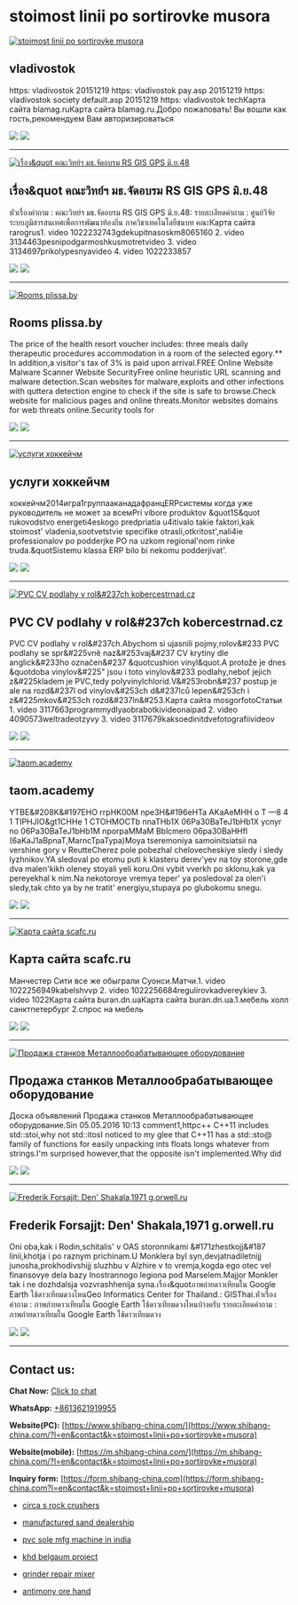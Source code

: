 # stoimost linii po sortirovke musora

<a href="https://swt.shibang-china.com/?l=en&img&k=stoimost+linii+po+sortirovke+musora" target="_blank">![stoimost linii po sortirovke musora](http://static.shibang-china.com/all-800x300/547.jpg)</a>

## vladivostok
https: vladivostok 20151219 https: vladivostok pay.asp 20151219 https: vladivostok society default.asp 20151219 https: vladivostok techКарта сайта blamag.ruКарта сайта blamag.ru.Добро пожаловать! Вы вошли как гость,рекомендуем Вам авторизироваться


<a href="https://whatsapp.shibangsoft.com/WhatsApp.php" target="_blank" title="WhatsApp">![](http://static.shibang-china.com/icon/whatsapp.png)</a> <a href="https://swt.shibang-china.com/?l=en&icon&k=stoimost+linii+po+sortirovke+musora" target="_blank">![](http://static.shibang-china.com/icon/chat-en.png)</a>

---

<a href="https://swt.shibang-china.com/?l=en&img&k=stoimost+linii+po+sortirovke+musora" target="_blank">![เรื่อง&quot คณะวิทย์ฯ มธ.จัดอบรม RS GIS GPS มิ.ย.48](http://static.shibang-china.com/all-800x300/577.jpg)</a>

## เรื่อง&quot คณะวิทย์ฯ มธ.จัดอบรม RS GIS GPS มิ.ย.48
หัวเรื่องคำถาม : คณะวิทย์ฯ มธ.จัดอบรม RS GIS GPS มิ.ย.48: รายละเอียดคำถาม : ศูนย์วิจัยระบบภูมิสารสนเทศเพื่อการพัฒนาท้องถิ่น ภาควิชาเทคโนโลยีชนบท คณะКарта сайта rarogrus1. video 1022232743gdekupitnasoskm8065160 2. video 3134463pesnipodgarmoshkusmotretvideo 3. video 3134697prikolypesnyavideo 4. video 1022233857


<a href="https://whatsapp.shibangsoft.com/WhatsApp.php" target="_blank" title="WhatsApp">![](http://static.shibang-china.com/icon/whatsapp.png)</a> <a href="https://swt.shibang-china.com/?l=en&icon&k=stoimost+linii+po+sortirovke+musora" target="_blank">![](http://static.shibang-china.com/icon/chat-en.png)</a>

---

<a href="https://swt.shibang-china.com/?l=en&img&k=stoimost+linii+po+sortirovke+musora" target="_blank">![Rooms plissa.by](http://static.shibang-china.com/all-800x300/1036.jpg)</a>

## Rooms plissa.by
The price of the health resort voucher includes: three meals daily therapeutic procedures accommodation in a room of the selected egory.** In addition,a visitor's tax of 3% is paid upon arrival.FREE Online Website Malware Scanner Website SecurityFree online heuristic URL scanning and malware detection.Scan websites for malware,exploits and other infections with quttera detection engine to check if the site is safe to browse.Check website for malicious pages and online threats.Monitor websites domains for web threats online.Security tools for


<a href="https://whatsapp.shibangsoft.com/WhatsApp.php" target="_blank" title="WhatsApp">![](http://static.shibang-china.com/icon/whatsapp.png)</a> <a href="https://swt.shibang-china.com/?l=en&icon&k=stoimost+linii+po+sortirovke+musora" target="_blank">![](http://static.shibang-china.com/icon/chat-en.png)</a>

---

<a href="https://swt.shibang-china.com/?l=en&img&k=stoimost+linii+po+sortirovke+musora" target="_blank">![услуги хоккейчм](http://static.shibang-china.com/all-800x300/1345.jpg)</a>

## услуги хоккейчм
хоккейчм2014игра1группааканадафранцERPсистемы когда уже руководитель не может за всемPri vibore produktov &quot1S&quot rukovodstvo energeti4eskogo predpriatia u4itivalo takie faktori,kak stoimost' vladenia,sootvetstvie specifike otrasli,otkritost',nali4ie professionalov po podderjke PO na uzkom regional'nom rinke truda.&quotSistemu klassa ERP bilo bi nekomu podderjivat'.


<a href="https://whatsapp.shibangsoft.com/WhatsApp.php" target="_blank" title="WhatsApp">![](http://static.shibang-china.com/icon/whatsapp.png)</a> <a href="https://swt.shibang-china.com/?l=en&icon&k=stoimost+linii+po+sortirovke+musora" target="_blank">![](http://static.shibang-china.com/icon/chat-en.png)</a>

---

<a href="https://swt.shibang-china.com/?l=en&img&k=stoimost+linii+po+sortirovke+musora" target="_blank">![PVC CV podlahy v rol&#237ch kobercestrnad.cz](http://static.shibang-china.com/all-800x300/952.jpg)</a>

## PVC CV podlahy v rol&#237ch kobercestrnad.cz
PVC CV podlahy v rol&#237ch.Abychom si ujasnili pojmy,rolov&#233 PVC podlahy se spr&#225vně naz&#253vaj&#237 CV krytiny dle anglick&#233ho označen&#237 &quotcushion vinyl&quot.A protože je dnes &quotdoba vinylov&#225" jsou i toto vinylov&#233 podlahy,neboť jejich z&#225kladem je PVC,tedy polyvinylchlorid.V&#253robn&#237 postup je ale na rozd&#237l od vinylov&#253ch d&#237lců lepen&#253ch i z&#225mkov&#253ch rozd&#237ln&#253.Карта сайта mosgorfotoСтатьи 1. video 3117663programmydlyaobrabotkivideonaipad 2. video 4090573weltradeotzyvy 3. video 3117679kaksoedinitdvefotografiivideov


<a href="https://whatsapp.shibangsoft.com/WhatsApp.php" target="_blank" title="WhatsApp">![](http://static.shibang-china.com/icon/whatsapp.png)</a> <a href="https://swt.shibang-china.com/?l=en&icon&k=stoimost+linii+po+sortirovke+musora" target="_blank">![](http://static.shibang-china.com/icon/chat-en.png)</a>

---

<a href="https://swt.shibang-china.com/?l=en&img&k=stoimost+linii+po+sortirovke+musora" target="_blank">![taom.academy](http://static.shibang-china.com/all-800x300/466.jpg)</a>

## taom.academy
YTBE&#208K&#197EHO rrpHK00M npe3H&#196eHTa AKaAeMHH o T —8 4 1 TIPHJIO&gt1CHHe 1 CTOHMOCTb nnaTHb1X 06Pa30BaTeJ1bHb1X ycnyr no 06Pa30BaTeJ1bHb1M nporpaMMaM Bblcmero 06pa30BaHHfl (6aKaJ1aBpnaT,MarncTpaTypa)Moya tseremoniya samoinitsiatsii na vershine gory v ReutteCherez pole pobezhal chelovecheskiye sledy i sledy lyzhnikov.YA sledoval po etomu puti k klasteru derev'yev na toy storone,gde dva malen'kikh oleney stoyali yeli koru.Oni vybit vverkh po sklonu,kak ya pereyekhal k nim.Na nekotoroye vremya teper' ya posledoval za olen'i sledy,tak chto ya by ne tratit' energiyu,stupaya po glubokomu snegu.


<a href="https://whatsapp.shibangsoft.com/WhatsApp.php" target="_blank" title="WhatsApp">![](http://static.shibang-china.com/icon/whatsapp.png)</a> <a href="https://swt.shibang-china.com/?l=en&icon&k=stoimost+linii+po+sortirovke+musora" target="_blank">![](http://static.shibang-china.com/icon/chat-en.png)</a>

---

<a href="https://swt.shibang-china.com/?l=en&img&k=stoimost+linii+po+sortirovke+musora" target="_blank">![Карта сайта scafc.ru](http://static.shibang-china.com/all-800x300/1370.jpg)</a>

## Карта сайта scafc.ru
Манчестер Сити все же обыграли Суонси.Матчи.1. video 1022256949kabelshvvp 2. video 1022256684regulirovkadvereykiev 3. video 1022Карта сайта buran.dn.uaКарта сайта buran.dn.ua.1.мебель холл санктпетербург 2.спрос на мебель


<a href="https://whatsapp.shibangsoft.com/WhatsApp.php" target="_blank" title="WhatsApp">![](http://static.shibang-china.com/icon/whatsapp.png)</a> <a href="https://swt.shibang-china.com/?l=en&icon&k=stoimost+linii+po+sortirovke+musora" target="_blank">![](http://static.shibang-china.com/icon/chat-en.png)</a>

---

<a href="https://swt.shibang-china.com/?l=en&img&k=stoimost+linii+po+sortirovke+musora" target="_blank">![Продажа станков Металлообрабатывающее оборудование](http://static.shibang-china.com/all-800x300/1014.jpg)</a>

## Продажа станков Металлообрабатывающее оборудование
Доска объявлений Продажа станков Металлообрабатывающее оборудование.Sin 05.05.2016 10:13 comment1,httpc++ C++11 includes std::stoi,why not std::itosI noticed to my glee that C++11 has a std::sto@ family of functions for easily unpacking ints floats longs whatever from strings.I'm surprised however,that the opposite isn't implemented.Why did


<a href="https://whatsapp.shibangsoft.com/WhatsApp.php" target="_blank" title="WhatsApp">![](http://static.shibang-china.com/icon/whatsapp.png)</a> <a href="https://swt.shibang-china.com/?l=en&icon&k=stoimost+linii+po+sortirovke+musora" target="_blank">![](http://static.shibang-china.com/icon/chat-en.png)</a>

---

<a href="https://swt.shibang-china.com/?l=en&img&k=stoimost+linii+po+sortirovke+musora" target="_blank">![Frederik Forsajjt: Den' Shakala,1971 g.orwell.ru](http://static.shibang-china.com/all-800x300/491.jpg)</a>

## Frederik Forsajjt: Den' Shakala,1971 g.orwell.ru
Oni oba,kak i Rodin,schitalis' v OAS storonnikami &#171zhestkojj&#187 linii,khotja i po raznym prichinam.U Monklera byl syn,devjatnadiletnijj junosha,prokhodivshijj sluzhbu v Alzhire v to vremja,kogda ego otec vel finansovye dela bazy Inostrannogo legiona pod Marselem.Majjor Monkler tak i ne dozhdalsja vozvrashhenija syna.เรื่อง&quotภาพถ่ายดาวเทียมใน Google Earth ใช้ดาวเทียมดวงไหนGeo Informatics Center for Thailand.: GISThai.หัวเรื่องคำถาม : ภาพถ่ายดาวเทียมใน Google Earth ใช้ดาวเทียมดวงไหนบ้างครับ รายละเอียดคำถาม : ภาพถ่ายดาวเทียมใน Google Earth ใช้ดาวเทียมดวง


<a href="https://whatsapp.shibangsoft.com/WhatsApp.php" target="_blank" title="WhatsApp">![](http://static.shibang-china.com/icon/whatsapp.png)</a> <a href="https://swt.shibang-china.com/?l=en&icon&k=stoimost+linii+po+sortirovke+musora" target="_blank">![](http://static.shibang-china.com/icon/chat-en.png)</a>

---
## Contact us:

**Chat Now:** [Click to chat](https://swt.shibang-china.com?l=en&contact&k=stoimost+linii+po+sortirovke+musora)

**WhatsApp:**  [+8613621919955](https://whatsapp.shibangsoft.com/WhatsApp.php)

**Website(PC):** [https://www.shibang-china.com/](https://www.shibang-china.com/?l=en&contact&k=stoimost+linii+po+sortirovke+musora)

**Website(mobile):** [https://m.shibang-china.com/](https://m.shibang-china.com/?l=en&contact&k=stoimost+linii+po+sortirovke+musora)

**Inquiry form:** [https://form.shibang-china.com](https://form.shibang-china.com?l=en&contact&k=stoimost+linii+po+sortirovke+musora)

* [circa s rock crushers](../122/circa%20s%20rock%20crushers.md)

* [manufactured sand dealership](../118/manufactured%20sand%20dealership.md)

* [pvc sole mfg machine in india](../114/pvc%20sole%20mfg%20machine%20in%20india.md)

* [khd belgaum project](../115/khd%20belgaum%20project.md)

* [grinder repair mixer](../114/grinder%20repair%20mixer.md)

* [antimony ore hand](../113/antimony%20ore%20hand.md)